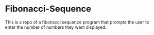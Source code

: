 # Fibonacci-Sequence

This is a repo of a fibonacci sequence program that prompts the user to enter the number of numbers they want displayed.
